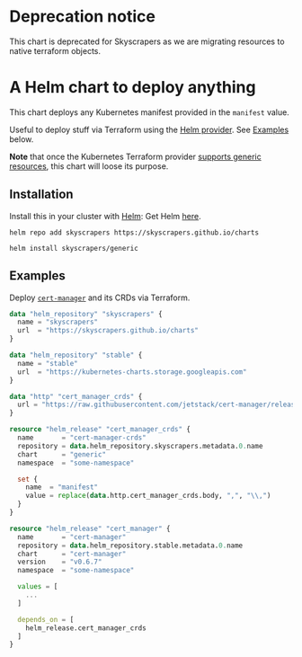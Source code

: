 # Deprecation notice

This chart is deprecated for Skyscrapers as we are migrating resources to native terraform objects.

# A Helm chart to deploy anything

This chart deploys any Kubernetes manifest provided in the `manifest` value.

Useful to deploy stuff via Terraform using the [Helm provider](https://github.com/terraform-providers/terraform-provider-helm). See [Examples](#examples) below.

**Note** that once the Kubernetes Terraform provider [supports generic resources](https://github.com/terraform-providers/terraform-provider-kubernetes/issues/215), this chart will loose its purpose.

## Installation

Install this in your cluster with [Helm](https://github.com/kubernetes/helm):
Get Helm [here](https://github.com/kubernetes/helm/blob/master/docs/install.md).

```shell
helm repo add skyscrapers https://skyscrapers.github.io/charts
```

```shell
helm install skyscrapers/generic
```

## Examples

Deploy [`cert-manager`](https://github.com/jetstack/cert-manager) and its CRDs via Terraform.

```tf
data "helm_repository" "skyscrapers" {
  name = "skyscrapers"
  url  = "https://skyscrapers.github.io/charts"
}

data "helm_repository" "stable" {
  name = "stable"
  url  = "https://kubernetes-charts.storage.googleapis.com"
}

data "http" "cert_manager_crds" {
  url = "https://raw.githubusercontent.com/jetstack/cert-manager/release-0.6/deploy/manifests/00-crds.yaml"
}

resource "helm_release" "cert_manager_crds" {
  name       = "cert-manager-crds"
  repository = data.helm_repository.skyscrapers.metadata.0.name
  chart      = "generic"
  namespace  = "some-namespace"

  set {
    name  = "manifest"
    value = replace(data.http.cert_manager_crds.body, ",", "\\,")
  }
}

resource "helm_release" "cert_manager" {
  name       = "cert-manager"
  repository = data.helm_repository.stable.metadata.0.name
  chart      = "cert-manager"
  version    = "v0.6.7"
  namespace  = "some-namespace"

  values = [
    ...
  ]

  depends_on = [
    helm_release.cert_manager_crds
  ]
}
```

